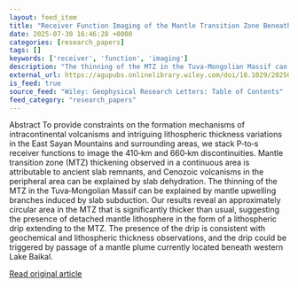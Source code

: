 ```yaml
---
layout: feed_item
title: "Receiver Function Imaging of the Mantle Transition Zone Beneath the East Sayan Mountains and Adjacent Area in Central Asia: Implications for Lithospheric Drip and Intraplate Cenozoic Volcanism"
date: 2025-07-30 16:46:28 +0000
categories: [research_papers]
tags: []
keywords: ['receiver', 'function', 'imaging']
description: "The thinning of the MTZ in the Tuva‐Mongolian Massif can be explained by mantle upwelling branches induced by slab subduction"
external_url: https://agupubs.onlinelibrary.wiley.com/doi/10.1029/2025GL117229?af=R
is_feed: true
source_feed: "Wiley: Geophysical Research Letters: Table of Contents"
feed_category: "research_papers"
---
```


Abstract To provide constraints on the formation mechanisms of intracontinental volcanisms and intriguing lithospheric thickness variations in the East Sayan Mountains and surrounding areas, we stack P‐to‐s receiver functions to image the 410‐km and 660‐km discontinuities. Mantle transition zone (MTZ) thickening observed in a continuous area is attributable to ancient slab remnants, and Cenozoic volcanisms in the peripheral area can be explained by slab dehydration. The thinning of the MTZ in the Tuva‐Mongolian Massif can be explained by mantle upwelling branches induced by slab subduction. Our results reveal an approximately circular area in the MTZ that is significantly thicker than usual, suggesting the presence of detached mantle lithosphere in the form of a lithospheric drip extending to the MTZ. The presence of the drip is consistent with geochemical and lithospheric thickness observations, and the drip could be triggered by passage of a mantle plume currently located beneath western Lake Baikal.

[Read original article](https://agupubs.onlinelibrary.wiley.com/doi/10.1029/2025GL117229?af=R)
